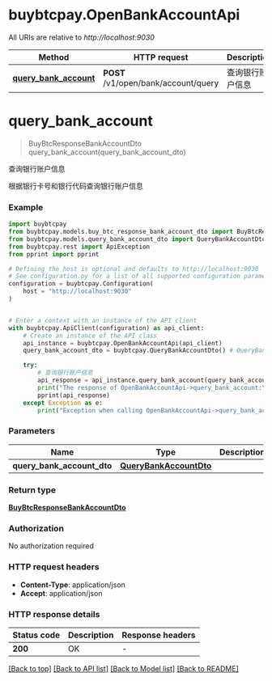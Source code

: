 # buybtcpay.OpenBankAccountApi

All URIs are relative to *http://localhost:9030*

Method | HTTP request | Description
------------- | ------------- | -------------
[**query_bank_account**](OpenBankAccountApi.md#query_bank_account) | **POST** /v1/open/bank/account/query | 查询银行账户信息


# **query_bank_account**
> BuyBtcResponseBankAccountDto query_bank_account(query_bank_account_dto)

查询银行账户信息

根据银行卡号和银行代码查询银行账户信息

### Example


```python
import buybtcpay
from buybtcpay.models.buy_btc_response_bank_account_dto import BuyBtcResponseBankAccountDto
from buybtcpay.models.query_bank_account_dto import QueryBankAccountDto
from buybtcpay.rest import ApiException
from pprint import pprint

# Defining the host is optional and defaults to http://localhost:9030
# See configuration.py for a list of all supported configuration parameters.
configuration = buybtcpay.Configuration(
    host = "http://localhost:9030"
)


# Enter a context with an instance of the API client
with buybtcpay.ApiClient(configuration) as api_client:
    # Create an instance of the API class
    api_instance = buybtcpay.OpenBankAccountApi(api_client)
    query_bank_account_dto = buybtcpay.QueryBankAccountDto() # QueryBankAccountDto | 

    try:
        # 查询银行账户信息
        api_response = api_instance.query_bank_account(query_bank_account_dto)
        print("The response of OpenBankAccountApi->query_bank_account:\n")
        pprint(api_response)
    except Exception as e:
        print("Exception when calling OpenBankAccountApi->query_bank_account: %s\n" % e)
```



### Parameters


Name | Type | Description  | Notes
------------- | ------------- | ------------- | -------------
 **query_bank_account_dto** | [**QueryBankAccountDto**](QueryBankAccountDto.md)|  | 

### Return type

[**BuyBtcResponseBankAccountDto**](BuyBtcResponseBankAccountDto.md)

### Authorization

No authorization required

### HTTP request headers

 - **Content-Type**: application/json
 - **Accept**: application/json

### HTTP response details

| Status code | Description | Response headers |
|-------------|-------------|------------------|
**200** | OK |  -  |

[[Back to top]](#) [[Back to API list]](../README.md#documentation-for-api-endpoints) [[Back to Model list]](../README.md#documentation-for-models) [[Back to README]](../README.md)

